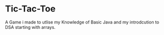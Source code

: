# Tic-Tac-Toe
A Game i made to utlise my Knowledge of Basic Java and my introdcution to DSA starting with arrays.
